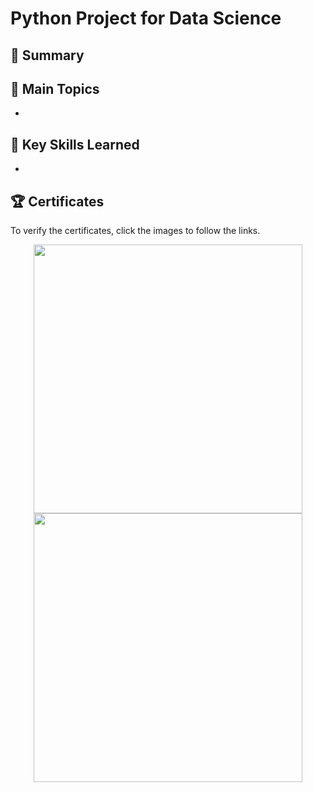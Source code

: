 # Python Project for Data Science

## 📄 Summary 

## 📑 Main Topics 
- 

## 🔑 Key Skills Learned 
- 

## 🏆 Certificates 
To verify the certificates, click the images to follow the links.

<p align="middle">
  <a href="https://coursera.org/share/2189dc8f5d66d4f059ed4a8513d9aee9"><img src="https://user-images.githubusercontent.com/84391594/152701285-15511a62-1e0f-48ce-800f-3d1b6e2407e1.png" height="430"></a>
  <a href="https://www.credly.com/badges/2da277d6-b57d-4f34-b60d-5a6242c57b23/public_url"><img src="https://user-images.githubusercontent.com/84391594/152701228-04ebcb4a-4815-42c4-903a-9eb033716519.png" height="430"></a>
</p>
